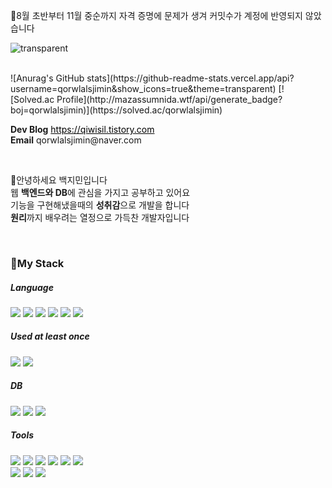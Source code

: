 <p>🎐8월 초반부터 11월 중순까지 자격 증명에 문제가 생겨 커밋수가 계정에 반영되지 않았습니다</p>

![transparent](https://capsule-render.vercel.app/api?type=transparent&fontColor=4A9DD5&text=Baek%20Jimin's%20Github%20&height=150&fontSize=60)

<br>
![Anurag's GitHub stats](https://github-readme-stats.vercel.app/api?username=qorwlalsjimin&show_icons=true&theme=transparent)
[![Solved.ac Profile](http://mazassumnida.wtf/api/generate_badge?boj=qorwlalsjimin)](https://solved.ac/qorwlalsjimin)
<br>

<p>
    <strong>Dev Blog</strong>
    <a href="https://qiwisil.tistory.com/" style="color: black;">https://qiwisil.tistory.com</a>
    <br>
    <strong>Email</strong>
    qorwlalsjimin@naver.com<br>
</p>

<br>

<p>
    👋안녕하세요 백지민입니다<br>
    웹 <b>백엔드와 DB</b>에 관심을 가지고 공부하고 있어요<br>
    기능을 구현해냈을때의 <b>성취감</b>으로 개발을 합니다<br>
    <b>원리</b>까지 배우려는 열정으로 가득찬 개발자입니다
</p>

<br>

<h3>🚩My Stack</h3>

<h5>Language</h5>
<p>
    <img src="https://img.shields.io/badge/Java-007396?style=for-the-badge&logo=java&logoColor=white">
    <img src="https://img.shields.io/badge/C-A8B9CC?style=for-the-badge&logo=C&logoColor=white">
    <img src="https://img.shields.io/badge/C++-00599C?style=for-the-badge&logo=C++&logoColor=white">
    <img src="https://img.shields.io/badge/PHP-777BB4?style=for-the-badge&logo=PHP&logoColor=white">
    <img src="https://img.shields.io/badge/HTML5-E34F26?style=for-the-badge&logo=HTML5&logoColor=white">
    <img src="https://img.shields.io/badge/CSS3-1572B6?style=for-the-badge&logo=CSS3&logoColor=white">
</p>

<h5>Used at least once</h5>
<p>
    <img src="https://img.shields.io/badge/javascript-F7DF1E?style=for-the-badge&logo=javascript&logoColor=black">
    <img src="https://img.shields.io/badge/Python-3776AB?style=for-the-badge&logo=Python&logoColor=black">
</p>

<h5>DB</h5>
<p>
    <img src="https://img.shields.io/badge/mysql-4479A1?style=for-the-badge&logo=mysql&logoColor=white">
    <img src="https://img.shields.io/badge/MariaDB-003545?style=for-the-badge&logo=MariaDB&logoColor=white">
    <img src="https://img.shields.io/badge/SQLite-003B57?style=for-the-badge&logo=SQLite&logoColor=white">
</p>

<h5>Tools</h5>
<p>
    <img src="https://img.shields.io/badge/IntelliJ-000000?style=for-the-badge&logo=IntelliJ IDEA&logoColor=white"> 
    <img src="https://img.shields.io/badge/Eclipse-2C2255?style=for-the-badge&logo=Eclipse&logoColor=white"> 
    <img src="https://img.shields.io/badge/Android Studio-3DDC84?style=for-the-badge&logo=Android&logoColor=white"> 
    <img src="https://img.shields.io/badge/Visual Studio Code-007ACC?style=for-the-badge&logo=VScode&logoColor=white"> 
    <img src="https://img.shields.io/badge/Visual Studio-5C2D91?style=for-the-badge&logo=Visual Studio&logoColor=white">
    <img src="https://img.shields.io/badge/Bootstrap-7952B3?style=for-the-badge&logo=Bootstrap&logoColor=white"> <br>
    <img src="https://img.shields.io/badge/Github-000000?style=for-the-badge&logo=github&logoColor=white">
    <img src="https://img.shields.io/badge/Notion-000000?style=for-the-badge&logo=notion&logoColor=white">
    <img src="https://img.shields.io/badge/Figma-F24E1E?style=for-the-badge&logo=figma&logoColor=white">
</p><br>
